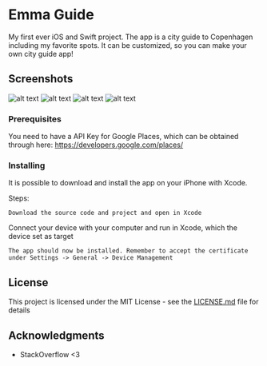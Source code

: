 # Emma Guide

My first ever iOS and Swift project. The app is a city guide to Copenhagen including my favorite spots. It can be customized, so you can make your own city guide app!

## Screenshots
![alt text](http://amagerhalshug.dk/wp-content/uploads/EmmaGuide3.png)
![alt text](http://amagerhalshug.dk/wp-content/uploads/EmmaGuide2.png)
![alt text](http://amagerhalshug.dk/wp-content/uploads/EmmaGuide1.png)
![alt text](http://amagerhalshug.dk/wp-content/uploads/EmmaGuide4.png)

### Prerequisites
You need to have a API Key for Google Places, which can be obtained through here: https://developers.google.com/places/

### Installing

It is possible to download and install the app on your iPhone with Xcode.

Steps:
```
Download the source code and project and open in Xcode
```

Connect your device with your computer and run in Xcode, which the device set as target

```
The app should now be installed. Remember to accept the certificate under Settings -> General -> Device Management
```

## License

This project is licensed under the MIT License - see the [LICENSE.md](LICENSE.md) file for details

## Acknowledgments

* StackOverflow <3
